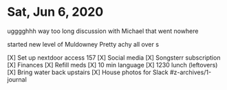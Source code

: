 # Sat, Jun 6, 2020
ugggghhh
way too long discussion with Michael that went nowhere

started new level of Muldowney
Pretty achy all over
s


[X] Set up nextdoor access 157
[X] Social media
[X] Songsterr subscription
[X] Finances
[X] Refill meds
[X] 10 min language
[X] 1230 lunch (leftovers)
[X] Bring water back upstairs
[X] House photos for Slack
#z-archives/1-journal